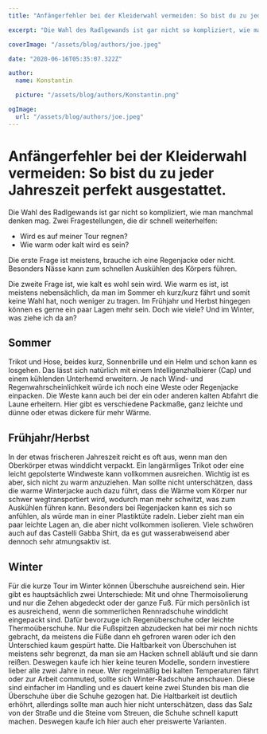 ```yaml
---
title: "Anfängerfehler bei der Kleiderwahl vermeiden: So bist du zu jeder Jahreszeit perfekt ausgestattet."

excerpt: "Die Wahl des Radlgewands ist gar nicht so kompliziert, wie man manchmal denken mag. Regnet es und wie warm wird es?"

coverImage: "/assets/blog/authors/joe.jpeg"

date: "2020-06-16T05:35:07.322Z"

author:
  name: Konstantin

  picture: "/assets/blog/authors/Konstantin.png"

ogImage:
  url: "/assets/blog/authors/joe.jpeg"
---
```


# Anfängerfehler bei der Kleiderwahl vermeiden: So bist du zu jeder Jahreszeit perfekt ausgestattet.

Die Wahl des Radlgewands ist gar nicht so kompliziert, wie man manchmal denken mag. Zwei Fragestellungen, die dir schnell weiterhelfen:

- Wird es auf meiner Tour regnen?
- Wie warm oder kalt wird es sein?

Die erste Frage ist meistens, brauche ich eine Regenjacke oder nicht. Besonders Nässe kann zum schnellen Auskühlen des Körpers führen.

Die zweite Frage ist, wie kalt es wohl sein wird. Wie warm es ist, ist meistens nebensächlich, da man im Sommer eh kurz/kurz fährt und somit keine Wahl hat, noch weniger zu tragen. Im Frühjahr und Herbst hingegen können es gerne ein paar Lagen mehr sein. Doch wie viele? Und im Winter, was ziehe ich da an?

## Sommer

Trikot und Hose, beides kurz, Sonnenbrille und ein Helm und schon kann es losgehen. Das lässt sich natürlich mit einem Intelligenzhalbierer (Cap) und einem kühlenden Unterhemd erweitern. Je nach Wind- und Regenwahrscheinlichkeit würde ich noch eine Weste oder Regenjacke einpacken. Die Weste kann auch bei der ein oder anderen kalten Abfahrt die Laune erheitern. Hier gibt es verschiedene Packmaße, ganz leichte und dünne oder etwas dickere für mehr Wärme.

## Frühjahr/Herbst

In der etwas frischeren Jahreszeit reicht es oft aus, wenn man den Oberkörper etwas winddicht verpackt. Ein langärmliges Trikot oder eine leicht gepolsterte Windweste kann vollkommen ausreichen. Wichtig ist es aber, sich nicht zu warm anzuziehen. Man sollte nicht unterschätzen, dass die warme Winterjacke auch dazu führt, dass die Wärme vom Körper nur schwer wegtransportiert wird, wodurch man mehr schwitzt, was zum Auskühlen führen kann. Besonders bei Regenjacken kann es sich so anfühlen, als würde man in einer Plastiktüte radeln. Lieber zieht man ein paar leichte Lagen an, die aber nicht vollkommen isolieren. Viele schwören auch auf das Castelli Gabba Shirt, da es gut wasserabweisend aber dennoch sehr atmungsaktiv ist.

## Winter

Für die kurze Tour im Winter können Überschuhe ausreichend sein. Hier gibt es hauptsächlich zwei Unterschiede: Mit und ohne Thermoisolierung und nur die Zehen abgedeckt oder der ganze Fuß. Für mich persönlich ist es ausreichend, wenn die sommerlichen Rennradschuhe winddicht eingepackt sind. Dafür bevorzuge ich Regenüberschuhe oder leichte Thermoüberschuhe. Nur die Fußspitzen abzudecken hat bei mir noch nichts gebracht, da meistens die Füße dann eh gefroren waren oder ich den Unterschied kaum gespürt hatte. Die Haltbarkeit von Überschuhen ist meistens sehr begrenzt, da man sie am Hacken schnell abläuft und sie dann reißen. Deswegen kaufe ich hier keine teuren Modelle, sondern investiere lieber alle zwei Jahre in neue. Wer regelmäßig bei kalten Temperaturen fährt oder zur Arbeit commuted, sollte sich Winter-Radschuhe anschauen. Diese sind einfacher im Handling und es dauert keine zwei Stunden bis man die Überschuhe über die Schuhe gezogen hat. Die Haltbarkeit ist deutlich erhöhrt, allerdings sollte man auch hier nicht unterschätzen, dass das Salz von der Straße und die Steine vom Streuen, die Schuhe schnell kaputt machen. Deswegen kaufe ich hier auch eher preiswerte Varianten.
